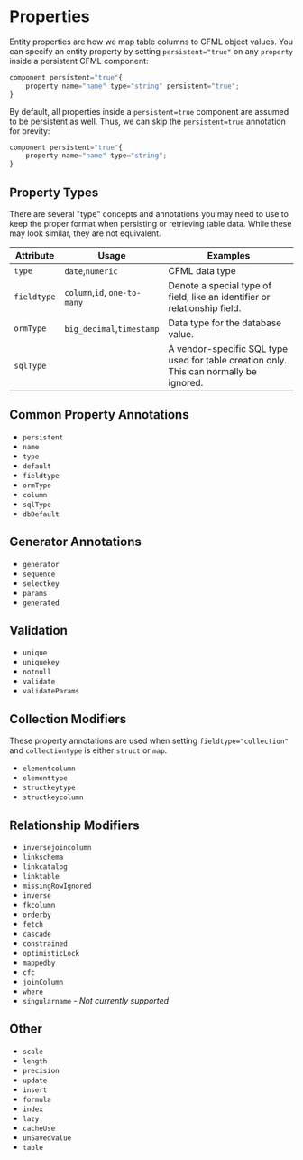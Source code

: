 # Properties

Entity properties are how we map table columns to CFML object values. You can specify an entity property by setting `persistent="true"` on any `property` inside a persistent CFML component:

```js
component persistent="true"{
    property name="name" type="string" persistent="true";
}
```

By default, all properties inside a `persistent=true` component are assumed to be persistent as well. Thus, we can skip the `persistent=true` annotation for brevity:

```js
component persistent="true"{
    property name="name" type="string";
}
```

## Property Types

There are several "type" concepts and annotations you may need to use to keep the proper format when persisting or retrieving table data. While these may look similar, they are not equivalent.

| Attribute     | Usage                         | Examples                                                                                  |
|---------------|-------------------------------|-------------------------------------------------------------------------------------------|
| `type`        | `date`,`numeric`              | CFML data type                                                                            |
| `fieldtype`   | `column`,`id`, `one-to-many`  | Denote a special type of field, like an identifier or relationship field.                 |
| `ormType`     | `big_decimal`,`timestamp`     | Data type for the database value.                                                         |
| `sqlType`     |                               | A vendor-specific SQL type used for table creation only. This can normally be ignored.    |

## Common Property Annotations

* `persistent`
* `name`
* `type`
* `default`
* `fieldtype`
* `ormType`
* `column`
* `sqlType`
* `dbDefault`

## Generator Annotations

* `generator`
* `sequence`
* `selectkey`
* `params`
* `generated`

## Validation

* `unique`
* `uniquekey`
* `notnull`
* `validate`
* `validateParams`

## Collection Modifiers

These property annotations are used when setting `fieldtype="collection"` and `collectiontype` is either `struct` or `map`.

* `elementcolumn`
* `elementtype`
* `structkeytype`
* `structkeycolumn`

## Relationship Modifiers

* `inversejoincolumn`
* `linkschema`
* `linkcatalog`
* `linktable`
* `missingRowIgnored`
* `inverse`
* `fkcolumn`
* `orderby`
* `fetch`
* `cascade`
* `constrained`
* `optimisticLock`
* `mappedby`
* `cfc`
* `joinColumn`
* `where`
* `singularname` - *Not currently supported*

## Other

* `scale`
* `length`
* `precision`
* `update`
* `insert`
* `formula`
* `index`
* `lazy`
* `cacheUse`
* `unSavedValue`
* `table`